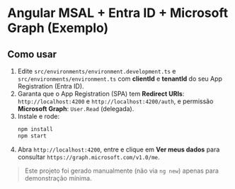 # Angular MSAL + Entra ID + Microsoft Graph (Exemplo)

## Como usar
1. Edite `src/environments/environment.development.ts` e `src/environments/environment.ts` com **clientId** e **tenantId** do seu App Registration (Entra ID).
2. Garanta que o App Registration (SPA) tem **Redirect URIs**: `http://localhost:4200` e `http://localhost:4200/auth`, e permissão **Microsoft Graph**: `User.Read` (delegada).
3. Instale e rode:
   ```bash
   npm install
   npm start
   ```
4. Abra `http://localhost:4200`, entre e clique em **Ver meus dados** para consultar `https://graph.microsoft.com/v1.0/me`.

> Este projeto foi gerado manualmente (não via `ng new`) apenas para demonstração mínima.
